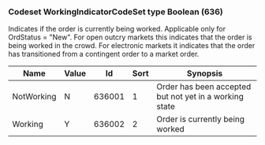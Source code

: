 ### Codeset WorkingIndicatorCodeSet type Boolean (636)

Indicates if the order is currently being worked. Applicable only for OrdStatus = "New". For open outcry markets this indicates that the order is being worked in the crowd. For electronic markets it indicates that the order has transitioned from a contingent order to a market order.

| Name       | Value | Id     | Sort | Synopsis                                               |
|------------|-------|--------|------|--------------------------------------------------------|
| NotWorking | N     | 636001 | 1    | Order has been accepted but not yet in a working state |
| Working    | Y     | 636002 | 2    | Order is currently being worked                        |
